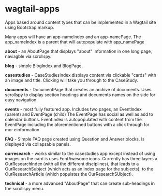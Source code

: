 # wagtail-apps

Apps based around content types that can be implemented in a Wagtail site using Bootstrap markup.

Many apps will have an app-nameIndex and an app-namePage. The app_nameIndex is a parent that will autopopulate with app_namePage

**about** - an AboutPage that displays "about" information in one long page, naviagble via scrollspy.

**blog** - simple BlogIndex and BlogPage.

**casestudies** - CaseStudiesIndex displays content via clickable "cards" with an image and title. Clicking will take you through to the CaseStudy.

**documents** - DocumentPage that creates an archive of documents. Uses scrollspy to display section headings and documents names on the side 
for easy navigation

**events** - most fully featured app. Includes two pages, an EventIndex (parent) and EventPage (child) 
The EventPage has social as well as add to calendar buttons. EventIndex is autopopulated with content from the EventPage including
the aforementioned buttons with a click through for mor einformation. 

**FAQ** - Simple FAQ page created using Question and Answer blocks. Is displayed via collapsable panels.

**ourresearch** - works similar to the casestudies app except instead of using images on the card is uses FontAwesome icons. Currently
has three layers a OurResearchIndex (with all the different disciplines), that leads to a OurResearchSubject (which acts as an index page
for the subjects), to the OurResearchArticle (which populates the OurResearchSUbject).

**technical** - a more advanced "AboutPage" that can create sub-headings in the scrollspy menu.

